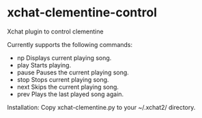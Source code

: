 xchat-clementine-control
========================

Xchat plugin to control clementine

Currently supports the following commands:
* np    Displays current playing song.
* play  Starts playing.
* pause Pauses the current playing song.
* stop  Stops current playing song.
* next  Skips the current playing song.
* prev  Plays the last played song again.

Installation:
Copy xchat-clementine.py to your ~/.xchat2/ directory.
